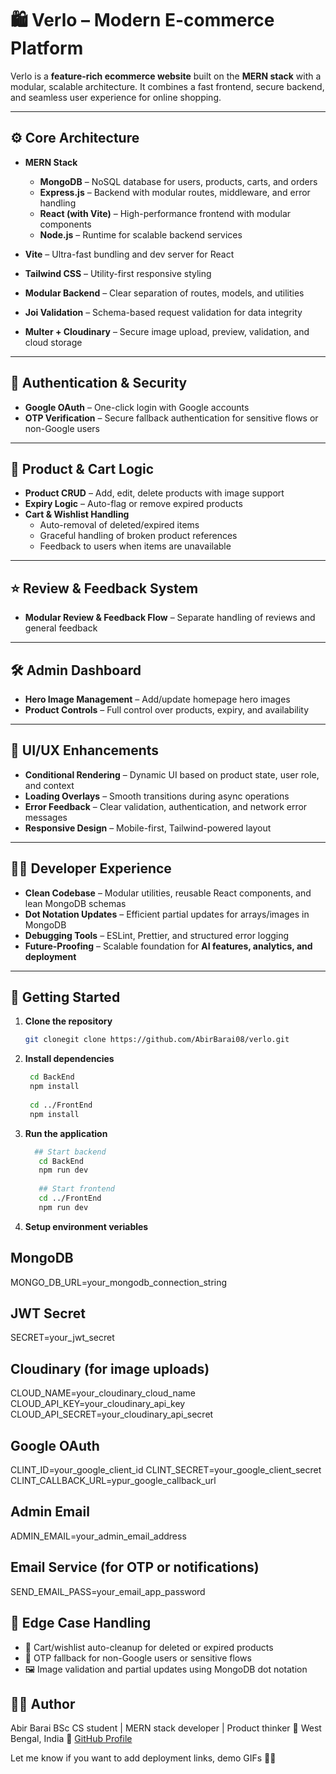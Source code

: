 # 🛍️ Verlo – Modern E-commerce Platform  

Verlo is a **feature-rich ecommerce website** built on the **MERN stack** with a modular, scalable architecture. It combines a fast frontend, secure backend, and seamless user experience for online shopping.  

---

## ⚙️ Core Architecture  

- **MERN Stack**  
  - **MongoDB** – NoSQL database for users, products, carts, and orders  
  - **Express.js** – Backend with modular routes, middleware, and error handling  
  - **React (with Vite)** – High-performance frontend with modular components  
  - **Node.js** – Runtime for scalable backend services  

- **Vite** – Ultra-fast bundling and dev server for React  
- **Tailwind CSS** – Utility-first responsive styling  
- **Modular Backend** – Clear separation of routes, models, and utilities  
- **Joi Validation** – Schema-based request validation for data integrity  
- **Multer + Cloudinary** – Secure image upload, preview, validation, and cloud storage  

---

## 🔐 Authentication & Security  

- **Google OAuth** – One-click login with Google accounts  
- **OTP Verification** – Secure fallback authentication for sensitive flows or non-Google users  

---

## 🛒 Product & Cart Logic  

- **Product CRUD** – Add, edit, delete products with image support  
- **Expiry Logic** – Auto-flag or remove expired products  
- **Cart & Wishlist Handling**  
  - Auto-removal of deleted/expired items  
  - Graceful handling of broken product references  
  - Feedback to users when items are unavailable  

---

## ⭐ Review & Feedback System  

- **Modular Review & Feedback Flow** – Separate handling of reviews and general feedback  

---

## 🛠️ Admin Dashboard  

- **Hero Image Management** – Add/update homepage hero images  
- **Product Controls** – Full control over products, expiry, and availability  

---

## 🎨 UI/UX Enhancements  

- **Conditional Rendering** – Dynamic UI based on product state, user role, and context  
- **Loading Overlays** – Smooth transitions during async operations  
- **Error Feedback** – Clear validation, authentication, and network error messages  
- **Responsive Design** – Mobile-first, Tailwind-powered layout  

---

## 👨‍💻 Developer Experience  

- **Clean Codebase** – Modular utilities, reusable React components, and lean MongoDB schemas  
- **Dot Notation Updates** – Efficient partial updates for arrays/images in MongoDB  
- **Debugging Tools** – ESLint, Prettier, and structured error logging  
- **Future-Proofing** – Scalable foundation for **AI features, analytics, and deployment**  

---

## 🚀 Getting Started  

1. **Clone the repository**  
   ```bash
   git clonegit clone https://github.com/AbirBarai08/verlo.git

2. **Install dependencies**
   ```bash
    cd BackEnd
    npm install
    
    cd ../FrontEnd
    npm install

4. **Run the application**
   ```bash
     ## Start backend
      cd BackEnd
      npm run dev
      
      ## Start frontend
      cd ../FrontEnd
      npm run dev

6. **Setup environment veriables**
## MongoDB
MONGO_DB_URL=your_mongodb_connection_string

## JWT Secret
SECRET=your_jwt_secret

## Cloudinary (for image uploads)
CLOUD_NAME=your_cloudinary_cloud_name
CLOUD_API_KEY=your_cloudinary_api_key
CLOUD_API_SECRET=your_cloudinary_api_secret

## Google OAuth
CLINT_ID=your_google_client_id
CLINT_SECRET=your_google_client_secret
CLINT_CALLBACK_URL=ypur_google_callback_url

## Admin Email
ADMIN_EMAIL=your_admin_email_address

## Email Service (for OTP or notifications)
SEND_EMAIL_PASS=your_email_app_password

## 🧠 Edge Case Handling
- 🧹 Cart/wishlist auto-cleanup for deleted or expired products
- 🔐 OTP fallback for non-Google users or sensitive flows
- 🖼 Image validation and partial updates using MongoDB dot notation

## 👨‍💻 Author
Abir Barai
BSc CS student | MERN stack developer | Product thinker
📍 West Bengal, India
🔗 [GitHub Profile](https://github.com/AbirBarai08)

Let me know if you want to add deployment links, demo GIFs

